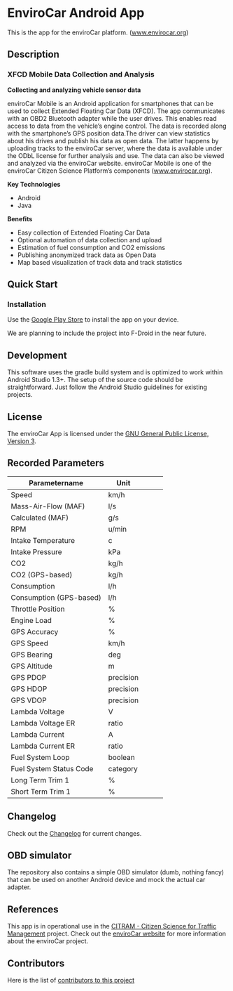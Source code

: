 # EnviroCar Android App

This is the app for the enviroCar platform. (www.envirocar.org)

## Description

### XFCD Mobile Data Collection and Analysis

**Collecting and analyzing vehicle sensor data**

enviroCar Mobile is an Android application for smartphones that can be used to collect Extended Floating Car Data (XFCD). The app communicates with an OBD2 Bluetooth adapter while the user drives. This enables read access to data from the vehicle’s engine control. The data is recorded along with the smartphone’s GPS position data.The driver can view statistics about his drives and publish his data as open data. The latter happens by uploading tracks to the enviroCar server, where the data is available under the ODbL license for further analysis and use. The data can also be viewed and analyzed via the enviroCar website. enviroCar Mobile is one of the enviroCar Citizen Science Platform’s components (www.envirocar.org).


**Key Technologies**

-	Android
-	Java

**Benefits**

-	Easy collection of Extended Floating Car Data
- Optional automation of data collection and upload
- Estimation of fuel consumption and CO2 emissions
- Publishing anonymized track data as Open Data
- Map based visualization of track data and track statistics


## Quick Start 


### Installation

Use the [Google Play Store](https://play.google.com/store/apps/details?id=org.envirocar.app) to install the app on your device.

We are planning to include the project into F-Droid in the near future.

## Development

This software uses the gradle build system and is optimized to work within Android Studio 1.3+.
The setup of the source code should be straightforward. Just follow the Android Studio guidelines
for existing projects.

## License

The enviroCar App is licensed under the [GNU General Public License, Version 3](https://github.com/enviroCar/enviroCar-app/blob/master/LICENSE).

## Recorded Parameters
|Parametername	        |Unit   	|   	|   	|   	|
|---	                |---	|---	|---	|---	|
|Speed 	                |km/h  	|   	|   	|   	|
|Mass-Air-Flow (MAF)   	|l/s   	|   	|   	|   	|
|Calculated (MAF)       |g/s   	|   	|   	|   	|
|RPM                    |u/min 	|   	|   	|   	|
|Intake Temperature     |c   	|   	|   	|   	|
|Intake Pressure        |kPa  	|   	|   	|   	|
|CO2                    |kg/h  	|   	|   	|   	|
|CO2 (GPS-based)        |kg/h  	|   	|   	|   	|
|Consumption            |l/h   	|   	|   	|   	|
|Consumption (GPS-based)|l/h   	|   	|   	|   	|
|Throttle Position      |%   	|   	|   	|   	|
|Engine Load            |%   	|   	|   	|   	|
|GPS Accuracy           |%   	|   	|   	|   	|
|GPS Speed              |km/h  	|   	|   	|   	|
|GPS Bearing            |deg   	|   	|   	|   	|
|GPS Altitude           |m  	|   	|   	|   	|
|GPS PDOP               |precision   	|   	|   	|   	|
|GPS HDOP               |precision   	|   	|   	|   	|
|GPS VDOP               |precision   	|   	|   	|   	|
|Lambda Voltage         |V   	|   	|   	|   	|
|Lambda Voltage ER      |ratio 	|       |   	|   	|
|Lambda Current         |A   	|   	|   	|   	|
|Lambda Current ER      |ratio  |    	|   	|   	|
|Fuel System Loop       |boolean|   	|   	|   	|
|Fuel System Status Code|category|   	|   	|   	|
|Long Term Trim 1       |%   	|   	|   	|   	|
|Short Term Trim 1      |%   	|   	|   	|   	|


## Changelog

Check out the [Changelog](https://github.com/enviroCar/enviroCar-app/blob/master/CHANGELOG.md) for current changes.

## OBD simulator

The repository also contains a simple OBD simulator (dumb, nothing fancy) that can
be used on another Android device and mock the actual car adapter.

## References

This app is in operational use in the [CITRAM - Citizen Science for Traffic Management](https://www.citram.de/) project. Check out the [enviroCar website](https://envirocar.org/) for more information about the enviroCar project.


## Contributors

Here is the list of [contributors to this project](https://github.com/enviroCar/enviroCar-app/blob/master/CONTRIBUTORS.md)

